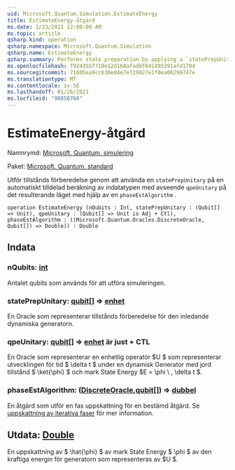 ```yaml
---
uid: Microsoft.Quantum.Simulation.EstimateEnergy
title: EstimateEnergy-åtgärd
ms.date: 1/23/2021 12:00:00 AM
ms.topic: article
qsharp.kind: operation
qsharp.namespace: Microsoft.Quantum.Simulation
qsharp.name: EstimateEnergy
qsharp.summary: Performs state preparation by applying a `statePrepUnitary` on an automatically allocated input state phase estimation with respect to `qpeUnitary`on the resulting state using a `phaseEstAlgorithm`.
ms.openlocfilehash: f9243557718e12d168afadbf641492291afd1704
ms.sourcegitcommit: 71605ea9cc630e84e7ef29027e1f0ea06299747e
ms.translationtype: MT
ms.contentlocale: sv-SE
ms.lasthandoff: 01/26/2021
ms.locfileid: "98856768"
---
```

# <a name="estimateenergy-operation"></a>EstimateEnergy-åtgärd

Namnrymd: [Microsoft. Quantum. simulering](xref:Microsoft.Quantum.Simulation)

Paket: [Microsoft. Quantum. standard](https://nuget.org/packages/Microsoft.Quantum.Standard)


Utför tillstånds förberedelse genom att använda en `statePrepUnitary` på en automatiskt tilldelad beräkning av indatatypen med avseende `qpeUnitary` på det resulterande läget med hjälp av en `phaseEstAlgorithm` .

```qsharp
operation EstimateEnergy (nQubits : Int, statePrepUnitary : (Qubit[] => Unit), qpeUnitary : (Qubit[] => Unit is Adj + Ctl), phaseEstAlgorithm : ((Microsoft.Quantum.Oracles.DiscreteOracle, Qubit[]) => Double)) : Double
```


## <a name="input"></a>Indata

### <a name="nqubits--int"></a>nQubits: [int](xref:microsoft.quantum.lang-ref.int)

Antalet qubits som används för att utföra simuleringen.


### <a name="stateprepunitary--qubit--unit"></a>statePrepUnitary: [qubit](xref:microsoft.quantum.lang-ref.qubit)[] => [enhet](xref:microsoft.quantum.lang-ref.unit) 

En Oracle som representerar tillstånds förberedelse för den inledande dynamiska generatorn.


### <a name="qpeunitary--qubit--unit--is-adj--ctl"></a>qpeUnitary: [qubit](xref:microsoft.quantum.lang-ref.qubit)[] => [enhet](xref:microsoft.quantum.lang-ref.unit)  är just + CTL

En Oracle som representerar en enhetlig operatör $U $ som representerar utvecklingen för tid $ \delta t $ under en dynamisk Generator med jord tillstånd $ \ket{\phi} $ och mark State Energy $E = \phi \\ , \delta t $.


### <a name="phaseestalgorithm--discreteoraclequbit--double"></a>phaseEstAlgorithm: ([DiscreteOracle](xref:Microsoft.Quantum.Oracles.DiscreteOracle),[qubit](xref:microsoft.quantum.lang-ref.qubit)[]) => [dubbel](xref:microsoft.quantum.lang-ref.double) 

En åtgärd som utför en fas uppskattning för en bestämd åtgärd.
Se [uppskattning av iterativa faser](/quantum/libraries/characterization#iterative-phase-estimation) för mer information.



## <a name="output--double"></a>Utdata: [Double](xref:microsoft.quantum.lang-ref.double)

En uppskattning av $ \hat{\phi} $ av mark State Energy $ \phi $ av den kraftiga energin för generatorn som representeras av $U $.